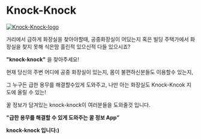 # Knock-Knock

<a href="https://ibb.co/n7wYzSx"><img src="https://i.ibb.co/n7wYzSx/Knock-Knock-logo.png" alt="Knock-Knock-logo" border="0"></a>

거리에서 급하게 화장실을 찾아야할때, 
공중화장실이 어딨는지 혹은 빌딩 주택가에서 화장실을 찾지 못해 식은땀 흘린적 있으신적 다들 있으시죠?

**"knock-knock"** 을 찾아주세요!

현재 당신의 주변 어디에 공중 화장실이 있는지, 몸이 불편하신분들도 이용할수 있는지,

그 누구든 급한 용무를 해결할수있게 도와주고, 나만 아는 화장실도 Knock-Kncok 지도에 올릴 수 있는!

꿀 정보가 담겨있는 knock-knock이 여러분들을 도와줄것 입니다.

**"급한 용무를 해결할 수 있게 도와주는 꿀 정보 App”**

**knock-knock 입니다:)**
